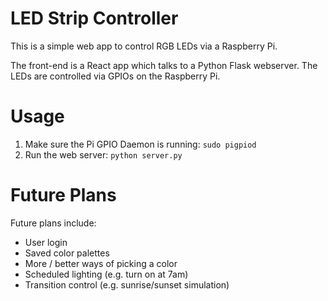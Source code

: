 # LED Strip Controller
This is a simple web app to control RGB LEDs via a Raspberry Pi.

The front-end is a React app which talks to a Python Flask webserver.
The LEDs are controlled via GPIOs on the Raspberry Pi.

# Usage
  1. Make sure the Pi GPIO Daemon is running: `sudo pigpiod`
  1. Run the web server: `python server.py`

# Future Plans

Future plans include:
  - User login
  - Saved color palettes
  - More / better ways of picking a color
  - Scheduled lighting (e.g. turn on at 7am)
  - Transition control (e.g. sunrise/sunset simulation)
